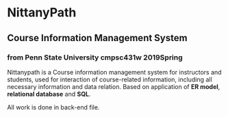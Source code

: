 # NittanyPath
## Course Information Management System
### from Penn State University cmpsc431w 2019Spring

Nittanypath is a Course information management system for instructors and students,
used for interaction of course-related information, including all necessary information
and data relation. Based on application of **ER model**, **relational database** and **SQL**.

All work is done in back-end file.
